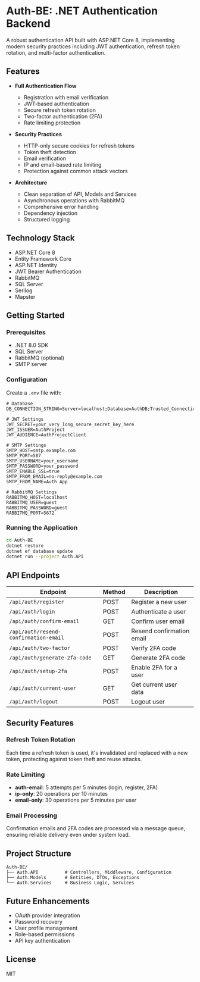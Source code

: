 # Auth-BE: .NET Authentication Backend

A robust authentication API built with ASP.NET Core 8, implementing modern security practices including JWT authentication, refresh token rotation, and multi-factor authentication.

## Features

- **Full Authentication Flow**
  - Registration with email verification
  - JWT-based authentication
  - Secure refresh token rotation
  - Two-factor authentication (2FA)
  - Rate limiting protection

- **Security Practices**
  - HTTP-only secure cookies for refresh tokens
  - Token theft detection
  - Email verification
  - IP and email-based rate limiting
  - Protection against common attack vectors

- **Architecture**
  - Clean separation of API, Models and Services
  - Asynchronous operations with RabbitMQ
  - Comprehensive error handling
  - Dependency injection
  - Structured logging

## Technology Stack

- ASP.NET Core 8
- Entity Framework Core
- ASP.NET Identity
- JWT Bearer Authentication
- RabbitMQ
- SQL Server
- Serilog
- Mapster

## Getting Started

### Prerequisites

- .NET 8.0 SDK
- SQL Server
- RabbitMQ (optional)
- SMTP server

### Configuration

Create a `.env` file with:

```
# Database
DB_CONNECTION_STRING=Server=localhost;Database=AuthDB;Trusted_Connection=True;MultipleActiveResultSets=true;TrustServerCertificate=true

# JWT Settings
JWT_SECRET=your_very_long_secure_secret_key_here
JWT_ISSUER=AuthProject
JWT_AUDIENCE=AuthProjectClient

# SMTP Settings
SMTP_HOST=smtp.example.com
SMTP_PORT=587
SMTP_USERNAME=your_username
SMTP_PASSWORD=your_password
SMTP_ENABLE_SSL=true
SMTP_FROM_EMAIL=no-reply@example.com
SMTP_FROM_NAME=Auth App

# RabbitMQ Settings
RABBITMQ_HOST=localhost
RABBITMQ_USER=guest
RABBITMQ_PASSWORD=guest
RABBITMQ_PORT=5672
```

### Running the Application

```bash
cd Auth-BE
dotnet restore
dotnet ef database update
dotnet run --project Auth.API
```

## API Endpoints

| Endpoint | Method | Description |
|----------|--------|-------------|
| `/api/auth/register` | POST | Register a new user |
| `/api/auth/login` | POST | Authenticate a user |
| `/api/auth/confirm-email` | GET | Confirm user email |
| `/api/auth/resend-confirmation-email` | POST | Resend confirmation email |
| `/api/auth/two-factor` | POST | Verify 2FA code |
| `/api/auth/generate-2fa-code` | GET | Generate 2FA code |
| `/api/auth/setup-2fa` | POST | Enable 2FA for a user |
| `/api/auth/current-user` | GET | Get current user data |
| `/api/auth/logout` | POST | Logout user |

## Security Features

### Refresh Token Rotation

Each time a refresh token is used, it's invalidated and replaced with a new token, protecting against token theft and reuse attacks.

### Rate Limiting

- **auth-email**: 5 attempts per 5 minutes (login, register, 2FA)
- **ip-only**: 20 operations per 10 minutes
- **email-only**: 30 operations per 5 minutes per user

### Email Processing

Confirmation emails and 2FA codes are processed via a message queue, ensuring reliable delivery even under system load.

## Project Structure

```
Auth-BE/
├── Auth.API          # Controllers, Middleware, Configuration
├── Auth.Models       # Entities, DTOs, Exceptions
└── Auth.Services     # Business Logic, Services
```

## Future Enhancements

- OAuth provider integration
- Password recovery
- User profile management
- Role-based permissions
- API key authentication

## License

MIT
